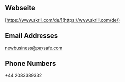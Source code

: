 ## Webseite

[https://www.skrill.com/de/](https://www.skrill.com/de/)

## Email Addresses

newbusiness@paysafe.com

## Phone Numbers

+44 2083389332